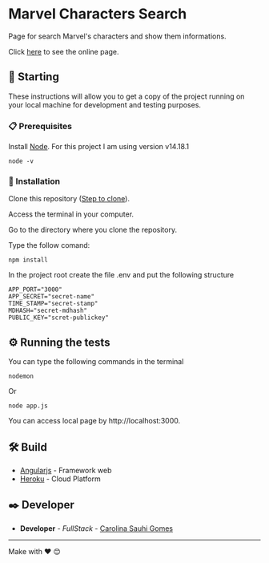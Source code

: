 # Marvel Characters Search

Page for search Marvel's characters and show them informations.

Click [here](https://marvel-search-sauhi.herokuapp.com/) to see the online page.

## 🚀 Starting

These instructions will allow you to get a copy of the project running on your local machine for development and testing purposes.


### 📋 Prerequisites

Install [Node](https://nodejs.org/en/download/).
For this project I am using version v14.18.1

```
node -v
```

### 🔧 Installation

Clone this repository ([Step to clone](https://docs.github.com/en/github-ae@latest/repositories/creating-and-managing-repositories/cloning-a-repository)).

Access the terminal in your computer.

Go to the directory where you clone the repository.

Type the follow comand:

```
npm install
```

In the project root create the file .env and put the following structure

```
APP_PORT="3000"
APP_SECRET="secret-name"
TIME_STAMP="secret-stamp"
MDHASH="secret-mdhash"
PUBLIC_KEY="scret-publickey"
```


## ⚙️ Running the tests

You can type the following commands in the terminal

```
nodemon
```
Or

```
node app.js
```

You can access local page by http://localhost:3000.


## 🛠️ Build

* [Angularjs](https://angularjs.org/) - Framework web
* [Heroku](https://heroku.com) - Cloud Platform


## ✒️ Developer


* **Developer** - *FullStack* - [Carolina Sauhi Gomes](https://github.com/carolsauhi)

---
Make with ❤️ 😊